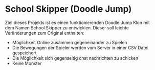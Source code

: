 # School Skipper (Doodle Jump)

Ziel dieses Projekts ist es einen funktionierenden Doodle Jump Klon mit dem Namen School Skipper zu entwicklen.
Dieser soll leichte Veränderungen zum Original enthalten:

- Möglichkeit Online zusammen gegeneinander zu Spielen
- Die Bewegungen der Spieler werden vom Server in einer CSV Datei gespeichert
- Die Möglichkeit sich gegenseitig chat nachrichten zu schicken
- Keine Monster
